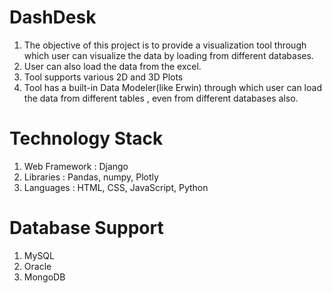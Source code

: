 # DashDesk
1) The objective of this project is to provide a visualization tool through which user can visualize the data by loading from different databases.
2) User can also load the data from the excel.
3) Tool supports various 2D and 3D Plots
4) Tool has a built-in Data Modeler(like Erwin) through which user can load the data from different tables , even from different databases also.


# Technology Stack

1) Web Framework : Django
2) Libraries : Pandas, numpy, Plotly
3) Languages : HTML, CSS, JavaScript, Python


# Database Support

1) MySQL
2) Oracle
3) MongoDB


